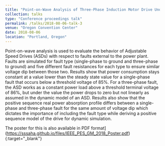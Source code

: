 ```yaml
---
title: "Point-on-Wave Analysis of Three-Phase Induction Motor Drive Under Fault External to the Power Plant"
collection: talks
type: "Conference proceedings talk"
permalink: /talks/2018-08-06-talk-3
venue: "Oregon Convention Center"
date: 2018-08-06
location: "Portland, Oregon"
---
```


Point-on-wave analysis is used to evaluate the behavior of Adjustable Speed Drives (ASDs) with respect to faults external to the power plant. Faults are simulated for fault type (single-phase to ground and three-phase to ground) and five different fault resistances for each type to ensure similar voltage dip between those two. Results show that power consumption stays constant at a value lower than the steady state value for a single-phase fault that occurs below a threshold voltage of 85%. For a three-phase fault, the ASD works as a constant power load above a threshold terminal voltage of 86%, but under the value the power drops to zero but not linearly as assumed in the dynamic model of an ASD. Results also show that the positive sequence real power absorption profile differs between a single-phase and three-phase fault for the same amount of voltage dip which dictates the importance of including the fault type while deriving a positive sequence model of the drive for dynamic simulation.

The poster for this is also available in PDF format](https://sssaha.github.io/files/IEEE_PES_GM_2018_Poster.pdf){:target="_blank"}
